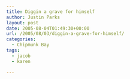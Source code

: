 ```yaml
---
title: Diggin a grave for himself
author: Justin Parks
layout: post
date: 2005-08-04T01:49:30+00:00
url: /2005/08/03/diggin-a-grave-for-himself/
categories:
  - Chipmunk Bay
tags:
  - jacob
  - karen

---
```

